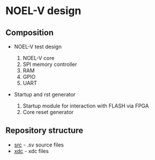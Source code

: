 # NOEL-V design

## Composition

*   NOEL-V test design
    1.  NOEL-V core
    2.  SPI memory controller
    3.  RAM
    4.  GPIO
    5.  UART

*   Startup and rst generator
    1.  Startup module for interaction with FLASH via FPGA
    2.  Core reset generator

## Repository structure

*   [src](./src/)           - .sv source files
*   [xdc](./xdc/)           - xdc files